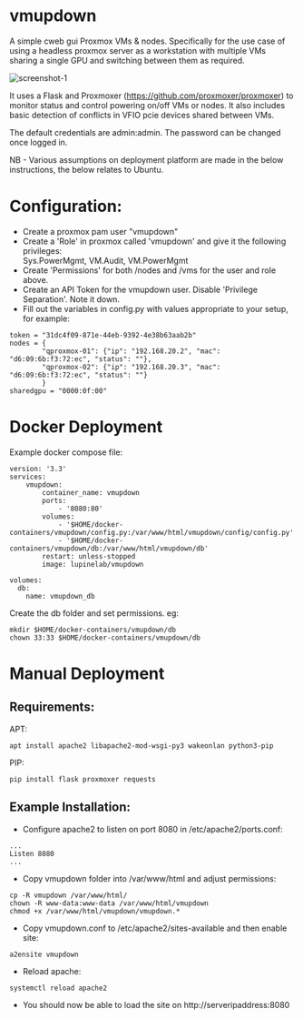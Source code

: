 # vmupdown
A simple cweb gui Proxmox VMs & nodes. Specifically for the use case of using a headless proxmox server as a workstation with multiple VMs sharing a single GPU and switching between them as required.

![screenshot-1](images/vmupdown-1.png)

It uses a Flask and Proxmoxer (https://github.com/proxmoxer/proxmoxer) to monitor status and control powering on/off VMs or nodes. It also includes basic detection of conflicts in VFIO pcie devices shared between VMs.

The default credentials are admin:admin. The password can be changed once logged in.

NB - Various assumptions on deployment platform are made in the below instructions, the below relates to Ubuntu.

# Configuration:
- Create a proxmox pam user "vmupdown"
- Create a 'Role' in proxmox called 'vmupdown' and give it the following privileges:
<br />Sys.PowerMgmt, VM.Audit, VM.PowerMgmt
- Create 'Permissions' for both /nodes and /vms for the user and role above.
- Create an API Token for the vmupdown user. Disable 'Privilege Separation'. Note it down.
- Fill out the variables in config.py with values appropriate to your setup, for example:
```
token = "31dc4f09-871e-44eb-9392-4e38b63aab2b"
nodes = {
        "qproxmox-01": {"ip": "192.168.20.2", "mac": "d6:09:6b:f3:72:ec", "status": ""},
        "qproxmox-02": {"ip": "192.168.20.3", "mac": "d6:09:6b:f3:72:ec", "status": ""}
        }
sharedgpu = "0000:0f:00"
```
# Docker Deployment
Example docker compose file:
```
version: '3.3'
services:
    vmupdown:
        container_name: vmupdown
        ports:
            - '8080:80'
        volumes:
            - '$HOME/docker-containers/vmupdown/config.py:/var/www/html/vmupdown/config/config.py'
            - '$HOME/docker-containers/vmupdown/db:/var/www/html/vmupdown/db'
        restart: unless-stopped
        image: lupinelab/vmupdown

volumes:
  db:
    name: vmupdown_db
```
Create the db folder and set permissions. eg:
```
mkdir $HOME/docker-containers/vmupdown/db
chown 33:33 $HOME/docker-containers/vmupdown/db
```

# Manual Deployment
## Requirements:
APT:
```
apt install apache2 libapache2-mod-wsgi-py3 wakeonlan python3-pip
```
PIP:
```
pip install flask proxmoxer requests
```

## Example Installation:
- Configure apache2 to listen on port 8080 in /etc/apache2/ports.conf:
```
...
Listen 8080
...
```

- Copy vmupdown folder into /var/www/html and adjust permissions:
```
cp -R vmupdown /var/www/html/
chown -R www-data:www-data /var/www/html/vmupdown
chmod +x /var/www/html/vmupdown/vmupdown.*
```

- Copy vmupdown.conf to /etc/apache2/sites-available and then enable site:
```
a2ensite vmupdown
```

- Reload apache:
```
systemctl reload apache2
```

- You should now be able to load the site on http://serveripaddress:8080
